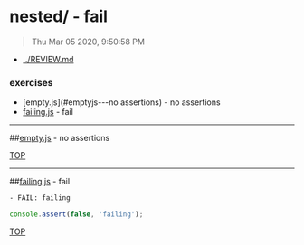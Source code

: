 # nested/ - fail

> Thu Mar 05 2020, 9:50:58 PM

* [../REVIEW.md](../REVIEW.md)

### exercises

* [empty.js](#emptyjs---no assertions) - no assertions
* [failing.js](#failingjs---fail) - fail

---

##[empty.js](./empty.js) - no assertions

[TOP](#readme)

---

##[failing.js](./failing.js) - fail

```txt
- FAIL: failing
```

```js
console.assert(false, 'failing');

```

[TOP](#readme)

